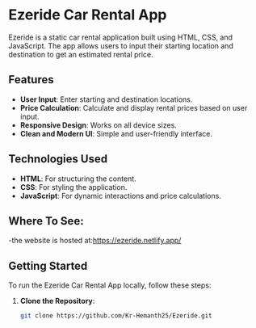# Ezeride Car Rental App

Ezeride is a static car rental application built using HTML, CSS, and JavaScript. The app allows users to input their starting location and destination to get an estimated rental price.

## Features

- **User Input**: Enter starting and destination locations.
- **Price Calculation**: Calculate and display rental prices based on user input.
- **Responsive Design**: Works on all device sizes.
- **Clean and Modern UI**: Simple and user-friendly interface.

## Technologies Used

- **HTML**: For structuring the content.
- **CSS**: For styling the application.
- **JavaScript**: For dynamic interactions and price calculations.

## Where To See:
-the website is hosted at:https://ezeride.netlify.app/

## Getting Started

To run the Ezeride Car Rental App locally, follow these steps:

1. **Clone the Repository**:
   ```bash
   git clone https://github.com/Kr-Hemanth25/Ezeride.git
